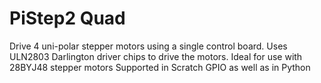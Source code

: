 <!--
---
name: PiStep2 Quad
class: board
type: Stepper Motor Driver
formfactor: pHAT
manufacturer: 4tronix
description: A Quad Stepper Motor Driver for 
url: http://4tronix.co.uk/store/index.php?rt=product/product&product_id=554
github: 
buy: http://4tronix.co.uk/store/index.php?rt=product/product&product_id=554
image: '4tronix-pistep2q.png'
pincount: 40
eeprom: no
power:
  '2':
  '17':
ground:
  '30':
  '34':
  '39':
pin:
  '11':
    name: A0
    mode: output
  '12':
    name: A1
    mode: output
  '13':
    name: A2
    mode: output
  '15':
    name: A3
    mode: output
  '16':
    name: B0
    mode: output
  '18':
    name: B1
    mode: output
  '22':
    name: B2
    mode: output
  '7':
    name: B3
    mode: output
  '33':
    name: C0
    mode: output
  '32':
    name: C1
    mode: output
  '31':
    name: C2
    mode: output
  '29':
    name: C3
    mode: output
  '38':
    name: D0
    mode: output
  '37':
    name: D1
    mode: output
  '36':
    name: D2
    mode: output
  '35':
    name: D3
    mode: output
-->
# PiStep2 Quad
Drive 4 uni-polar stepper motors using a single control board.
Uses ULN2803 Darlington driver chips to drive the motors.
Ideal for use with 28BYJ48 stepper motors
Supported in Scratch GPIO as well as in Python

